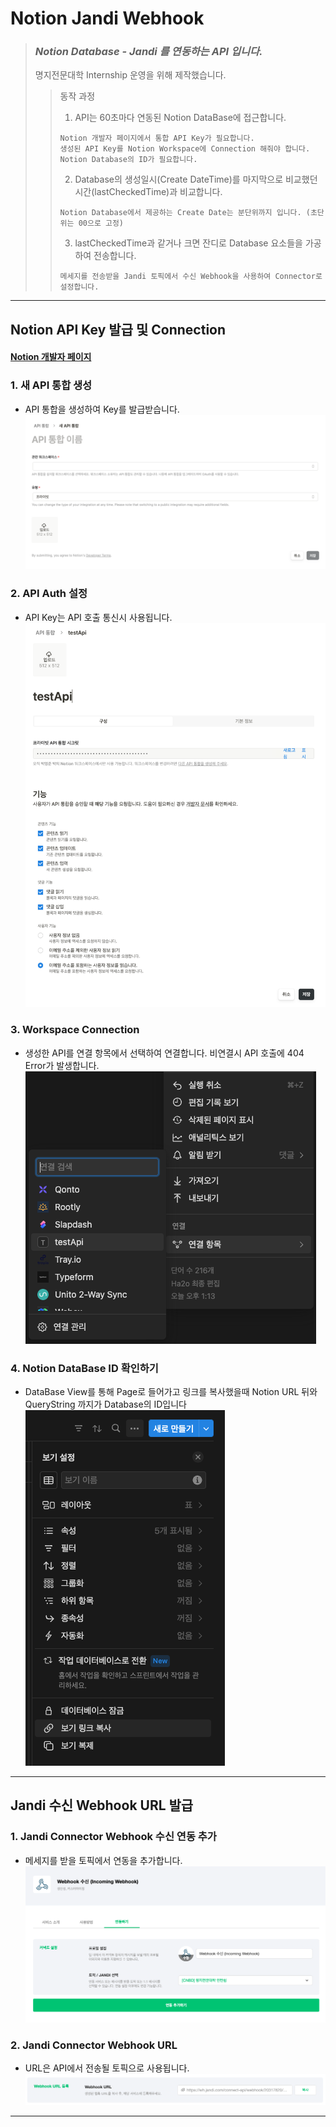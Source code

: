 # Notion Jandi Webhook

> ### __*Notion Database - Jandi 를 연동하는 API 입니다.*__
> 
> 명지전문대학 Internship 운영을 위해 제작했습니다.
>>동작 과정  
>> 1. API는 60초마다 연동된 Notion DataBase에 접근합니다.
>>```
>> Notion 개발자 페이지에서 통합 API Key가 필요합니다.
>> 생성된 API Key를 Notion Workspace에 Connection 해줘야 합니다.
>> Notion Database의 ID가 필요합니다. 
>>```
>> 2. Database의 생성일시(Create DateTime)를 마지막으로 비교했던 시간(lastCheckedTime)과 비교합니다.
>>```
>> Notion Database에서 제공하는 Create Date는 분단위까지 입니다. (초단위는 00으로 고정)
>>```
>> 3. lastCheckedTime과 같거나 크면 잔디로 Database 요소들을 가공하여 전송합니다.
>>```
>> 메세지를 전송받을 Jandi 토픽에서 수신 Webhook을 사용하여 Connector로 설정합니다. 
>>```
---
## Notion API Key 발급 및 Connection
#### [Notion 개발자 페이지](https://www.notion.so/profile/integrations)  
### 1. 새 API 통합 생성
- API 통합을 생성하여 Key를 발급받습니다.
![1](src/main/resources/img/new-api.png)

### 2. API Auth 설정  
- API Key는 API 호출 통신시 사용됩니다.   
![2](src/main/resources/img/api-auth.png)

### 3. Workspace Connection
- 생성한 API를 연결 항목에서 선택하여 연결합니다. 비연결시 API 호출에 404 Error가 발생합니다.    
![3](src/main/resources/img/connection.png)

### 4. Notion DataBase ID 확인하기
- DataBase View를 통해 Page로 들어가고 링크를 복사했을때 Notion URL 뒤와 QueryString 까지가 Database의 ID입니다    
  ![3](src/main/resources/img/Notion-databaseID.png)

---
## Jandi 수신 Webhook URL 발급
### 1. Jandi Connector Webhook 수신 연동 추가
- 메세지를 받을 토픽에서 연동을 추가합니다.  
![1](src/main/resources/img/jandi-webhook.png)

### 2. Jandi Connector Webhook URL  
- URL은 API에서 전송될 토픽으로 사용됩니다.
![2](src/main/resources/img/webhook-url.png)

---